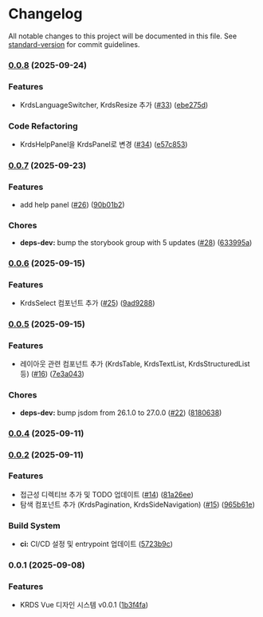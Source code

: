 # Changelog

All notable changes to this project will be documented in this file. See [standard-version](https://github.com/conventional-changelog/standard-version) for commit guidelines.

### [0.0.8](https://github.com/Initializer-org/krds-vue/compare/v0.0.7...v0.0.8) (2025-09-24)


### Features

* KrdsLanguageSwitcher,  KrdsResize 추가 ([#33](https://github.com/Initializer-org/krds-vue/issues/33)) ([ebe275d](https://github.com/Initializer-org/krds-vue/commit/ebe275d676fdda263c7403de280514c14cc9a7f4))


### Code Refactoring

* KrdsHelpPanel을 KrdsPanel로 변경 ([#34](https://github.com/Initializer-org/krds-vue/issues/34)) ([e57c853](https://github.com/Initializer-org/krds-vue/commit/e57c8531509bc2e3245d5dc7654d962eb8904894))

### [0.0.7](https://github.com/Initializer-org/krds-vue/compare/v0.0.6...v0.0.7) (2025-09-23)


### Features

* add help panel ([#26](https://github.com/Initializer-org/krds-vue/issues/26)) ([90b01b2](https://github.com/Initializer-org/krds-vue/commit/90b01b2e9d39ce07384bfd363f693d645ba26258))


### Chores

* **deps-dev:** bump the storybook group with 5 updates ([#28](https://github.com/Initializer-org/krds-vue/issues/28)) ([633995a](https://github.com/Initializer-org/krds-vue/commit/633995a11c23f76620367657824e9174fccab85c))

### [0.0.6](https://github.com/Initializer-org/krds-vue/compare/v0.0.5...v0.0.6) (2025-09-15)


### Features

* KrdsSelect 컴포넌트 추가 ([#25](https://github.com/Initializer-org/krds-vue/issues/25)) ([9ad9288](https://github.com/Initializer-org/krds-vue/commit/9ad92889adf38b160a79b9292ddfa8a58adfafd6))

### [0.0.5](https://github.com/Initializer-org/krds-vue/compare/v0.0.4...v0.0.5) (2025-09-15)


### Features

* 레이아웃 관련 컴포넌트 추가 (KrdsTable, KrdsTextList, KrdsStructuredList 등) ([#16](https://github.com/Initializer-org/krds-vue/issues/16)) ([7e3a043](https://github.com/Initializer-org/krds-vue/commit/7e3a0434c92372f3d2315168a6df9fc9a70e317e))


### Chores

* **deps-dev:** bump jsdom from 26.1.0 to 27.0.0 ([#22](https://github.com/Initializer-org/krds-vue/issues/22)) ([8180638](https://github.com/Initializer-org/krds-vue/commit/818063837d80a9e059a7b9a9324e78e94e650ba4))

### [0.0.4](https://github.com/Initializer-org/krds-vue/compare/v0.0.2...v0.0.4) (2025-09-11)

### [0.0.2](https://github.com/Initializer-org/krds-vue/compare/v0.0.1...v0.0.2) (2025-09-11)


### Features

* 접근성 디렉티브 추가 및 TODO 업데이트 ([#14](https://github.com/Initializer-org/krds-vue/issues/14)) ([81a26ee](https://github.com/Initializer-org/krds-vue/commit/81a26ee8bb0fde80653719ae227a317ab80244b1))
* 탐색 컴포넌트 추가 (KrdsPagination, KrdsSideNavigation) ([#15](https://github.com/Initializer-org/krds-vue/issues/15)) ([965b61e](https://github.com/Initializer-org/krds-vue/commit/965b61eb11f78796e565d52f02b4f84f55435ba3))


### Build System

* **ci:** CI/CD 설정 및 entrypoint 업데이트 ([5723b9c](https://github.com/Initializer-org/krds-vue/commit/5723b9c00b107523520319e5656c459c9ae3f096))

### 0.0.1 (2025-09-08)


### Features

* KRDS Vue 디자인 시스템 v0.0.1 ([1b3f4fa](https://github.com/Initializer-org/krds-vue/commit/1b3f4fadda1564bea17e7c1e1806e9c81047c003))
